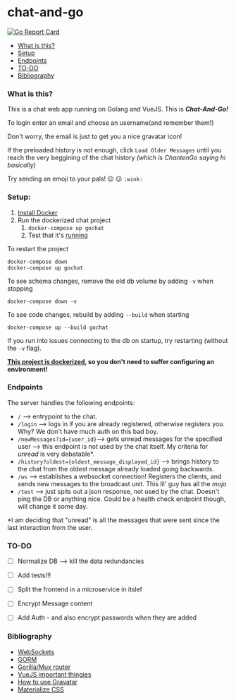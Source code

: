 # chat-and-go   
[![Go Report Card](https://goreportcard.com/badge/github.com/Draska/chat-and-go)](https://goreportcard.com/report/github.com/Draska/chat-and-go)

- [What is this?](#What-is-this?)
- [Setup](#Setup)
- [Endpoints](#Endpoints)
- [TO-DO](#TO-DO)
- [Bibliography](#Bibliography)

### What is this?
This is a chat web app running on Golang and VueJS. This is **_Chat-And-Go!_** 

To login enter an email and choose an username(and remember them!)

Don't worry, the email is just to get you a nice gravatar icon! 

If the preloaded history is not enough, click `Load Older Messages` until you reach the very beggining of the chat history _(which is ChantenGo saying hi basically)_

Try sending an emoji to your pals! :wink: :wink: `:wink:`

### Setup:
1. [Install Docker](https://docs.docker.com/engine/installation/)
2. Run the dockerized chat project
    1. `docker-compose up gochat`
    2. Test that it's [running](http://localhost:18000/test)

To restart the project

    docker-compose down
    docker-compose up gochat

To see schema changes, remove the old db volume by adding `-v` when stopping

    docker-compose down -v

To see code changes, rebuild by adding `--build` when starting

    docker-compose up --build gochat

If you run into issues connecting to the db on startup, try restarting (without the `-v` flag).

**[This project is dockerized](#setup), so you don't need to suffer configuring an environment!**
### Endpoints
The server handles the following endpoints:
- `/` --> entrypoint to the chat.
- `/login` --> logs in if you are already registered, otherwise registers you. Why? We don't have much auth on this bad boy.
- `/newMessages?id={user_id}`--> gets unread messages for the specified user --> this endpoint is not used by the chat itself. My criteria for _unread_ is very debatable*.
- `/history?oldest={oldest_message_displayed_id}` --> brings history to the chat from the oldest message already loaded going backwards.
- `/ws` --> establishes a websocket connection! Registers the clients, and sends new messages to the broadcast unit. This lil' guy has all the _mojo_
- `/test` --> just spits out a json response, not used by the chat. Doesn't ping the DB or anything nice. Could be a health check endpoint though, will change it some day.

*I am deciding that "unread" is all the messages that were sent since the last interaction from the user.

### TO-DO
- [ ] Normalize DB --> kill the data redundancies
- [ ] Add tests!!!
- [ ] Split the frontend in a microservice in itslef
- [ ] Encrypt Message content
- [ ] Add Auth - and also encrypt passwords when they are added


### Bibliography
- [WebSockets](https://github.com/gorilla/websocket/tree/master/examples/chat)
- [GORM](http://gorm.io/docs/index.html)
- [Gorilla/Mux router](https://github.com/gorilla/mux)
- [VueJS important thingies](https://vuejs.org/v2/guide/events.html)
- [How to use Gravatar](https://en.gravatar.com/site/implement/)
- [Materialize CSS](https://materializecss.com/getting-started.html)
